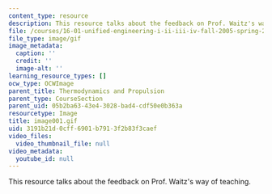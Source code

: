 ```yaml
---
content_type: resource
description: This resource talks about the feedback on Prof. Waitz's way of teaching.
file: /courses/16-01-unified-engineering-i-ii-iii-iv-fall-2005-spring-2006/3191b21d0cff6901b7913f2b83f3caef_image001.gif
file_type: image/gif
image_metadata:
  caption: ''
  credit: ''
  image-alt: ''
learning_resource_types: []
ocw_type: OCWImage
parent_title: Thermodynamics and Propulsion
parent_type: CourseSection
parent_uid: 05b2ba63-43e4-3028-bad4-cdf50e0b363a
resourcetype: Image
title: image001.gif
uid: 3191b21d-0cff-6901-b791-3f2b83f3caef
video_files:
  video_thumbnail_file: null
video_metadata:
  youtube_id: null
---
```

This resource talks about the feedback on Prof. Waitz's way of teaching.

